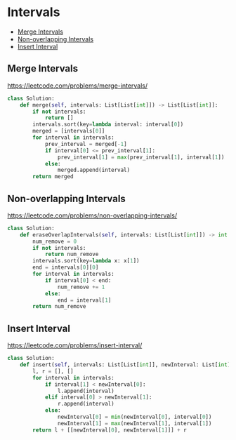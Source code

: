 # Intervals 

+ [Merge Intervals](#merge-intervals)
+ [Non-overlapping Intervals](#non-overlapping-intervals)
+ [Insert Interval](#insert-interval)

## Merge Intervals

https://leetcode.com/problems/merge-intervals/

```python
class Solution:
    def merge(self, intervals: List[List[int]]) -> List[List[int]]:
        if not intervals:
            return []
        intervals.sort(key=lambda interval: interval[0])
        merged = [intervals[0]]
        for interval in intervals:
            prev_interval = merged[-1]
            if interval[0] <= prev_interval[1]:
                prev_interval[1] = max(prev_interval[1], interval[1])
            else:
                merged.append(interval)
        return merged
```

## Non-overlapping Intervals

https://leetcode.com/problems/non-overlapping-intervals/

```python
class Solution:
    def eraseOverlapIntervals(self, intervals: List[List[int]]) -> int:
        num_remove = 0
        if not intervals:
            return num_remove
        intervals.sort(key=lambda x: x[1])
        end = intervals[0][0]
        for interval in intervals:
            if interval[0] < end:
                num_remove += 1
            else:
                end = interval[1]
        return num_remove

```

## Insert Interval

https://leetcode.com/problems/insert-interval/

```python
class Solution:
    def insert(self, intervals: List[List[int]], newInterval: List[int]) -> List[List[int]]:
        l, r = [], []
        for interval in intervals:
            if interval[1] < newInterval[0]:
                l.append(interval)
            elif interval[0] > newInterval[1]:
                r.append(interval)
            else:
                newInterval[0] = min(newInterval[0], interval[0])
                newInterval[1] = max(newInterval[1], interval[1])
        return l + [[newInterval[0], newInterval[1]]] + r
```
